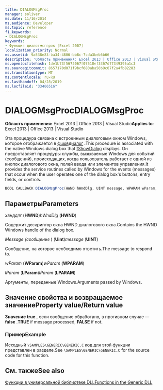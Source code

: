 ```yaml
---
title: DIALOGMsgProc
manager: soliver
ms.date: 11/16/2014
ms.audience: Developer
ms.topic: reference
f1_keywords:
- DIALOGMsgProc
keywords:
- Функция диалогмсгпрок [Excel 2007]
localization_priority: Normal
ms.assetid: 9a538e83-ba34-4806-bb8c-7cda3beb6b66
description: 'Область применения: Excel 2013 | Office 2013 | Visual Studio'
ms.openlocfilehash: 1de1b73f5672067f07518ef3367d77349395a1c3
ms.sourcegitcommit: 8657170d071f9bcf680aba50b9c07f2a4fb82283
ms.translationtype: MT
ms.contentlocale: ru-RU
ms.lasthandoff: 04/28/2019
ms.locfileid: "33406516"
---
```

# <a name="dialogmsgproc"></a><span data-ttu-id="1529d-104">DIALOGMsgProc</span><span class="sxs-lookup"><span data-stu-id="1529d-104">DIALOGMsgProc</span></span>

<span data-ttu-id="1529d-105">**Область применения:** Excel 2013 | Office 2013 | Visual Studio</span><span class="sxs-lookup"><span data-stu-id="1529d-105">**Applies to**: Excel 2013 | Office 2013 | Visual Studio</span></span> 
  
<span data-ttu-id="1529d-106">Эта процедура связана с встроенным диалоговым окном Windows, которое отображается в [фшовдиалог](fshowdialog.md) .</span><span class="sxs-lookup"><span data-stu-id="1529d-106">This procedure is associated with the native Windows dialog box that [fShowDialog](fshowdialog.md) displays.</span></span> <span data-ttu-id="1529d-107">Он предоставляет процедуры службы, вызываемые Windows для событий (сообщений), происходящих, когда пользователь работает с одной из кнопок диалогового окна, полей ввода или элементов управления.</span><span class="sxs-lookup"><span data-stu-id="1529d-107">It provides the service routines called by Windows for the events (messages) that occur when the user operates one of the dialog box's buttons, entry fields, or controls.</span></span> 
  
```cs
BOOL CALLBACK DIALOGMsgProc(HWND hWndDlg, UINT message, WPARAM wParam, LPARAM lParam);
```

## <a name="parameters"></a><span data-ttu-id="1529d-108">Параметры</span><span class="sxs-lookup"><span data-stu-id="1529d-108">Parameters</span></span>

 <span data-ttu-id="1529d-109">_хвнддлг_ (**HWND**)</span><span class="sxs-lookup"><span data-stu-id="1529d-109">_hWndDlg_ (**HWND**)</span></span>
  
<span data-ttu-id="1529d-110">Содержит дескриптор окна HWND диалогового окна.</span><span class="sxs-lookup"><span data-stu-id="1529d-110">Contains the HWND Windows handle of the dialog box.</span></span>
  
 <span data-ttu-id="1529d-111">_Message (сообщение_ ) (**Uint**)</span><span class="sxs-lookup"><span data-stu-id="1529d-111">_message_ (**UINT**)</span></span>
  
<span data-ttu-id="1529d-112">Сообщение, на которое необходимо ответить.</span><span class="sxs-lookup"><span data-stu-id="1529d-112">The message to respond to.</span></span>
  
 <span data-ttu-id="1529d-113">_wParam_ (**WParam**)</span><span class="sxs-lookup"><span data-stu-id="1529d-113">_wParam_ (**WPARAM**)</span></span>
  
 <span data-ttu-id="1529d-114">_lParam_ (**LParam**)</span><span class="sxs-lookup"><span data-stu-id="1529d-114">_lParam_ (**LPARAM**)</span></span>
  
<span data-ttu-id="1529d-115">Аргументы, переданные Windows.</span><span class="sxs-lookup"><span data-stu-id="1529d-115">Arguments passed by Windows.</span></span>
  
## <a name="property-valuereturn-value"></a><span data-ttu-id="1529d-116">Значение свойства и возвращаемое значение</span><span class="sxs-lookup"><span data-stu-id="1529d-116">Property value/Return value</span></span>

 <span data-ttu-id="1529d-117">**Значение true** , если сообщение обработано, в противном случае — **false** .</span><span class="sxs-lookup"><span data-stu-id="1529d-117">**TRUE** if message processed, **FALSE** if not.</span></span> 
  
### <a name="example"></a><span data-ttu-id="1529d-118">Пример</span><span class="sxs-lookup"><span data-stu-id="1529d-118">Example</span></span>

<span data-ttu-id="1529d-119">Исходный `\SAMPLES\GENERIC\GENERIC.C` код для этой функции представлен в разделе.</span><span class="sxs-lookup"><span data-stu-id="1529d-119">See  `\SAMPLES\GENERIC\GENERIC.C` for the source code for this function.</span></span> 
  
## <a name="see-also"></a><span data-ttu-id="1529d-120">См. также</span><span class="sxs-lookup"><span data-stu-id="1529d-120">See also</span></span>



[<span data-ttu-id="1529d-121">Функции в универсальной библиотеке DLL</span><span class="sxs-lookup"><span data-stu-id="1529d-121">Functions in the Generic DLL</span></span>](functions-in-the-generic-dll.md)


